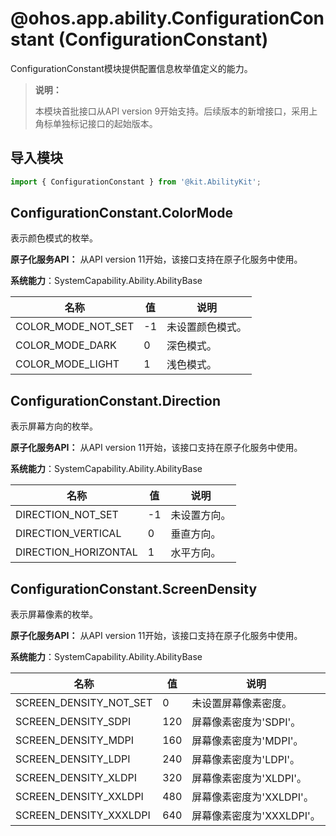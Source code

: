 # @ohos.app.ability.ConfigurationConstant (ConfigurationConstant)

ConfigurationConstant模块提供配置信息枚举值定义的能力。

> **说明：**
> 
> 本模块首批接口从API version 9开始支持。后续版本的新增接口，采用上角标单独标记接口的起始版本。

## 导入模块

```ts
import { ConfigurationConstant } from '@kit.AbilityKit';
```

## ConfigurationConstant.ColorMode

表示颜色模式的枚举。

**原子化服务API：** 从API version 11开始，该接口支持在原子化服务中使用。

**系统能力**：SystemCapability.Ability.AbilityBase

| 名称 | 值 | 说明 | 
| -------- | -------- | -------- |
| COLOR_MODE_NOT_SET | -1 | 未设置颜色模式。 | 
| COLOR_MODE_DARK | 0 | 深色模式。 | 
| COLOR_MODE_LIGHT | 1 | 浅色模式。 | 


## ConfigurationConstant.Direction

表示屏幕方向的枚举。

**原子化服务API：** 从API version 11开始，该接口支持在原子化服务中使用。

**系统能力**：SystemCapability.Ability.AbilityBase

| 名称 | 值 | 说明 | 
| -------- | -------- | -------- |
| DIRECTION_NOT_SET | -1 | 未设置方向。 | 
| DIRECTION_VERTICAL | 0 | 垂直方向。 | 
| DIRECTION_HORIZONTAL | 1 | 水平方向。 | 


## ConfigurationConstant.ScreenDensity

表示屏幕像素的枚举。

**原子化服务API：** 从API version 11开始，该接口支持在原子化服务中使用。

**系统能力**：SystemCapability.Ability.AbilityBase

| 名称 | 值 | 说明 | 
| -------- | -------- | -------- |
| SCREEN_DENSITY_NOT_SET | 0 | 未设置屏幕像素密度。 | 
| SCREEN_DENSITY_SDPI | 120 | 屏幕像素密度为'SDPI'。 | 
| SCREEN_DENSITY_MDPI | 160 | 屏幕像素密度为'MDPI'。 | 
| SCREEN_DENSITY_LDPI | 240 | 屏幕像素密度为'LDPI'。 | 
| SCREEN_DENSITY_XLDPI | 320 | 屏幕像素密度为'XLDPI'。 | 
| SCREEN_DENSITY_XXLDPI | 480 | 屏幕像素密度为'XXLDPI'。 | 
| SCREEN_DENSITY_XXXLDPI | 640 | 屏幕像素密度为'XXXLDPI'。 | 
